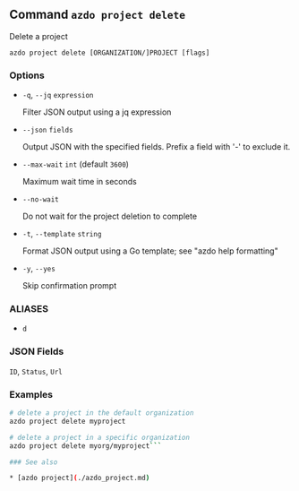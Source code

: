 ## Command `azdo project delete`

Delete a project

```
azdo project delete [ORGANIZATION/]PROJECT [flags]
```

### Options


* `-q`, `--jq` `expression`

	Filter JSON output using a jq expression

* `--json` `fields`

	Output JSON with the specified fields. Prefix a field with &#39;-&#39; to exclude it.

* `--max-wait` `int` (default `3600`)

	Maximum wait time in seconds

* `--no-wait`

	Do not wait for the project deletion to complete

* `-t`, `--template` `string`

	Format JSON output using a Go template; see &#34;azdo help formatting&#34;

* `-y`, `--yes`

	Skip confirmation prompt


### ALIASES

- `d`

### JSON Fields

`ID`, `Status`, `Url`

### Examples

```bash
# delete a project in the default organization
azdo project delete myproject

# delete a project in a specific organization
azdo project delete myorg/myproject```

### See also

* [azdo project](./azdo_project.md)
